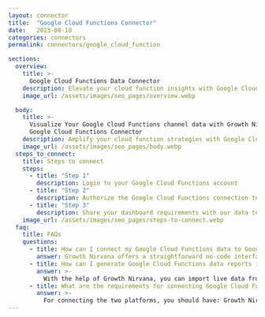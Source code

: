 ```yaml
---
layout: connector
title:  "Google Cloud Functions Connector"
date:   2023-08-10
categories: connectors
permalink: connectors/google_cloud_function

sections:
  overview:
    title: >-
      Google Cloud Functions Data Connector
    description: Elevate your cloud function insights with Google Cloud Functions integration. Seamlessly merge cloud function data from Google Cloud Functions with Looker Studio's analytical capabilities, unlocking insights that drive operational strategies, performance improvements, and operational excellence.
    image_url: /assets/images/seo_pages/overview.webp

  body:
    title: >-
      Visualize Your Google Cloud Functions channel data with Growth Nirvana's
      Google Cloud Functions Connector
    description: Amplify your cloud function strategies with Google Cloud Functions insights integrated into Looker Studio.
    image_url: /assets/images/seo_pages/body.webp
  steps_to_connect:
    title: Steps to connect
    steps:
      - title: "Step 1"
        description: Login to your Google Cloud Functions account
      - title: "Step 2"
        description: Authorize the Google Cloud Functions connection to send data to Growth Nirvana
      - title: "Step 3"
        description: Share your dashboard requirements with our data team. We will build the report for you.
    image_url: /assets/images/seo_pages/steps-to-connect.webp
  faq:
    title: FAQs
    questions:
      - title: How can I connect my Google Cloud Functions data to Google Data Studio/Looker Studio?
        answer: Growth Nirvana offers a straightforward no-code interface to connect to Google Cloud Functions data sources.
      - title: How can I generate Google Cloud Functions data reports in Looker Studio?
        answer: >-
          With the help of Growth Nirvana, you can import live data from Google Cloud Functions into Looker Studio. These data can be viewed in charts, tables, and dashboards to generate branded reports that can be shared instantly.
      - title: What are the requirements for connecting Google Cloud Functions and Looker Studio?
        answer: >-
          For connecting the two platforms, you should have: Growth Nirvana Account and Google Cloud Functions Ads Account
---
```

